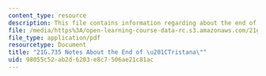 ```yaml
---
content_type: resource
description: This file contains information regarding about the end of tristana.
file: /media/https%3A/open-learning-course-data-rc.s3.amazonaws.com/21g-735-advanced-topics-in-hispanic-literature-and-film-the-films-of-luis-bunuel-fall-2013/98055c52ab2d6203e8c7506ae21c81ac_MIT21G_735F13_study_Trist.pdf
file_type: application/pdf
resourcetype: Document
title: "21G.735 Notes About the End of \u201CTristana\""
uid: 98055c52-ab2d-6203-e8c7-506ae21c81ac
---
```

